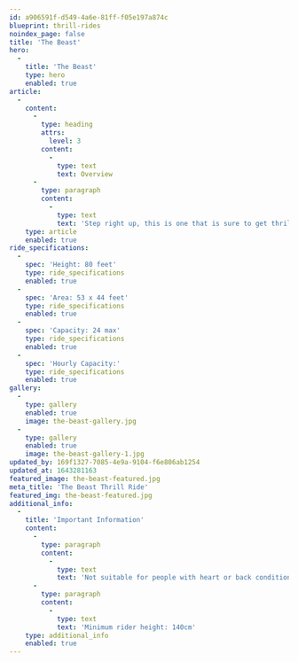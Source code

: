 ```yaml
---
id: a906591f-d549-4a6e-81ff-f05e197a874c
blueprint: thrill-rides
noindex_page: false
title: 'The Beast'
hero:
  -
    title: 'The Beast'
    type: hero
    enabled: true
article:
  -
    content:
      -
        type: heading
        attrs:
          level: 3
        content:
          -
            type: text
            text: Overview
      -
        type: paragraph
        content:
          -
            type: text
            text: 'Step right up, this is one that is sure to get thrill seekers queuing up up all day. The Beast is an exhilarating funfair ride with 24 inward-facing seats. That is swung up to 8ft into the sky and spins around 360 degrees, providing passengers with lovely views and the feeling of weightlessness.'
    type: article
    enabled: true
ride_specifications:
  -
    spec: 'Height: 80 feet'
    type: ride_specifications
    enabled: true
  -
    spec: 'Area: 53 x 44 feet'
    type: ride_specifications
    enabled: true
  -
    spec: 'Capacity: 24 max'
    type: ride_specifications
    enabled: true
  -
    spec: 'Hourly Capacity:'
    type: ride_specifications
    enabled: true
gallery:
  -
    type: gallery
    enabled: true
    image: the-beast-gallery.jpg
  -
    type: gallery
    enabled: true
    image: the-beast-gallery-1.jpg
updated_by: 169f1327-7085-4e9a-9104-f6e806ab1254
updated_at: 1643281163
featured_image: the-beast-featured.jpg
meta_title: 'The Beast Thrill Ride'
featured_img: the-beast-featured.jpg
additional_info:
  -
    title: 'Important Information'
    content:
      -
        type: paragraph
        content:
          -
            type: text
            text: 'Not suitable for people with heart or back conditions or of a nervous disposition should avoid riding The Beast. Other medical conditions that may preclude riding include pregnancy, recent surgery, broken bones, or neck problems.'
      -
        type: paragraph
        content:
          -
            type: text
            text: 'Minimum rider height: 140cm'
    type: additional_info
    enabled: true
---
```

